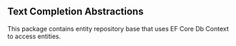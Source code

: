 ## Text Completion Abstractions

This package contains entity repository base that uses EF Core Db Context to access entities.